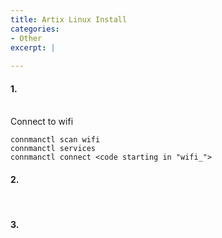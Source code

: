 ```yaml
---
title: Artix Linux Install
categories:
- Other
excerpt: |
  
---
```


#### 1. 
<br>
Connect to wifi

```
connmanctl scan wifi
connmanctl services 
connmanctl connect <code starting in "wifi_">
```

#### 2. 
<br>


#### 3. 
<br>

